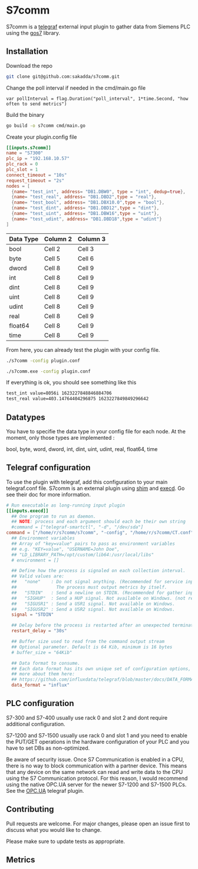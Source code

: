 # S7comm

S7comm is a [telegraf](https://github.com/influxdata/telegraf) external input plugin to gather data from Siemens PLC using the [gos7](https://github.com/robinson/gos7) library.

## Installation

Download the repo

```bash
git clone git@github.com:sakadda/s7comm.git
```

Change the poll interval if needed in the cmd/main.go file

```golang
var pollInterval = flag.Duration("poll_interval", 1*time.Second, "how often to send metrics")
```

Build the binary

```bash
go build -o s7comm cmd/main.go
```

Create your plugin.config file

```toml @plugin.conf
[[inputs.s7comm]]
name = "S7300"
plc_ip = "192.168.10.57"
plc_rack = 0
plc_slot = 1
connect_timeout = "10s"
request_timeout = "2s"
nodes = [
  {name= "test_int", address= "DB1.DBW0", type = "int", dedup=true},
  {name= "test_real", address= "DB1.DBD2",type = "real"},
  {name= "test_bool", address= "DB1.DBX10.0",type = "bool"},
  {name= "test_dint", address= "DB1.DBD12",type = "dint"},
  {name= "test_uint", address= "DB1.DBW16",type = "uint"},
  {name= "test_udint", address= "DB1.DBD18",type = "udint"}
]
```

| Data Type | Column 2 | Column 3 |
| --------- | -------- | -------- |
| bool      | Cell 2   | Cell 3   |
| byte      | Cell 5   | Cell 6   |
| dword     | Cell 8   | Cell 9   |
| int       | Cell 8   | Cell 9   |
| dint      | Cell 8   | Cell 9   |
| uint      | Cell 8   | Cell 9   |
| udint     | Cell 8   | Cell 9   |
| real      | Cell 8   | Cell 9   |
| float64   | Cell 8   | Cell 9   |
| time      | Cell 8   | Cell 9   |

From here, you can already test the plugin with your config file.

```bash
./s7comm -config plugin.conf
```

```bash
./s7comm.exe -config plugin.conf
```

If everything is ok, you should see something like this

```bash
test_int value=8056i 1623227848846884706
test_real value=403.14764404296875 1623227849849296642
```

## Datatypes

You have to specifie the data type in your config file for each node. At the moment, only those types are implemented :

bool, byte, word, dword, int, dint, uint, udint, real, float64, time

## Telegraf configuration

To use the plugin with telegraf, add this configuration to your main telegraf.conf file. S7comm is an external plugin using [shim](https://github.com/influxdata/telegraf/blob/master/plugins/common/shim/README.md) and [execd](https://github.com/influxdata/telegraf/tree/master/plugins/inputs/execd). Go see their doc for more information.

```toml telegraf.conf
# Run executable as long-running input plugin
[[inputs.execd]]
  ## One program to run as daemon.
  ## NOTE: process and each argument should each be their own string
  #command = ["telegraf-smartctl", "-d", "/dev/sda"]
command = ["/home/r/s7comm/s7comm", "-config", "/home/r/s7comm/CT.conf"]
  ## Environment variables
  ## Array of "key=value" pairs to pass as environment variables
  ## e.g. "KEY=value", "USERNAME=John Doe",
  ## "LD_LIBRARY_PATH=/opt/custom/lib64:/usr/local/libs"
  # environment = []

  ## Define how the process is signaled on each collection interval.
  ## Valid values are:
  ##   "none"    : Do not signal anything. (Recommended for service inputs)
  ##               The process must output metrics by itself.
  ##   "STDIN"   : Send a newline on STDIN. (Recommended for gather inputs)
  ##   "SIGHUP"  : Send a HUP signal. Not available on Windows. (not recommended)
  ##   "SIGUSR1" : Send a USR1 signal. Not available on Windows.
  ##   "SIGUSR2" : Send a USR2 signal. Not available on Windows.
  signal = "STDIN"

  ## Delay before the process is restarted after an unexpected termination
  restart_delay = "30s"

  ## Buffer size used to read from the command output stream
  ## Optional parameter. Default is 64 Kib, minimum is 16 bytes
  # buffer_size = "64Kib"

  ## Data format to consume.
  ## Each data format has its own unique set of configuration options, read
  ## more about them here:
  ## https://github.com/influxdata/telegraf/blob/master/docs/DATA_FORMATS_INPUT.md
  data_format = "influx"
```

## PLC configuration

S7-300 and S7-400 usually use rack 0 and slot 2 and dont require additional configuration.

S7-1200 and S7-1500 usually use rack 0 and slot 1 and you need to enable the PUT/GET operations in the hardware configuration of your PLC and you have to set DBs as non-optimized.

Be aware of security issue. Once S7 Communication is enabled in a CPU, there is no way to block communication with a partner device. This means that any device on the same network can read and write data to the CPU using the S7 Communication protocol. For this reason, I would recommend using the native OPC.UA server for the newer S7-1200 and S7-1500 PLCs. See the [OPC.UA](https://github.com/influxdata/telegraf/tree/master/plugins/inputs/opcua) telegraf plugin.

## Contributing

Pull requests are welcome. For major changes, please open an issue first to discuss what you would like to change.

Please make sure to update tests as appropriate.

## Metrics
